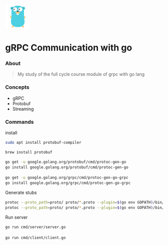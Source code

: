 <img src="./go.png" width="80" height="80" alt="logo">

# gRPC Communication with go

### About

> My study of the full cycle course module of grpc with go lang

### Concepts

- gRPC
- Protobuf
- Streaming

### Commands

install
```bash
sudo apt install protobuf-compiler
```
```bash
brew install protobuf
```
```bash
go get -u google.golang.org/protobuf/cmd/protoc-gen-go
go install google.golang.org/protobuf/cmd/protoc-gen-go

go get -u google.golang.org/grpc/cmd/protoc-gen-go-grpc
go install google.golang.org/grpc/cmd/protoc-gen-go-grpc

```
Generate stubs
```bash
protoc --proto_path=proto/ proto/*.proto --plugin=$(go env GOPATH)/bin/protoc-gen-go --go_out=.
protoc --proto_path=proto/ proto/*.proto --plugin=$(go env GOPATH)/bin/protoc-gen-go-grpc --go-grpc_out=.
```
Run server
```bash
go run cmd/server/server.go
 
go run cmd/client/client.go 
```
